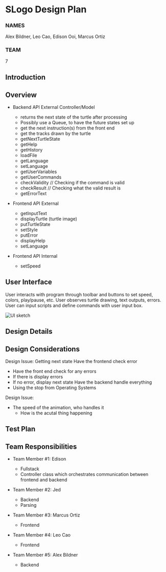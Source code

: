 # SLogo Design Plan
### NAMES
Alex Bildner, Leo Cao, Edison Ooi, Marcus Ortiz

### TEAM
7



## Introduction


## Overview
* Backend API External Controller/Model
    * returns the next state of the turtle after processing
    * Possibly use a Queue, to have the future states set up
    * get the next instruction(s) from the front end
    * get the tracks drawn by the turtle
    * getNextTurtleState
    * getHelp
    * getHistory
    * loadFile
    * getLanguage
    * setLanguage
    * getUserVariables
    * getUserCommands
    * checkValidity    // Checking if the command is valid
    * checkResult  // Checking what the valid result is
    * getErrorText

* Frontend API External
    * getInputText
    * displayTurtle (turtle image)
    * putTurtleState
    * setStyle
    * putError
    * displayHelp
    * setLanguage


* Frontend API Internal
    * setSpeed

## User Interface
User interacts with program through toolbar and buttons to set speed, colors, play/pause, etc.
User observes turtle drawing, text outputs, errors. User
can input scripts and define commands with user input box.

![UI sketch](ui.png "An initial UI")


## Design Details


## Design Considerations
Design Issue: Getting next state
Have the frontend check error 
* Have the front end check for any errors
* If there is display errors
* If no error, display next state
Have the backend handle everything
* Using the stop from Operating Systems

Design Issue:
* The speed of the animation, who handles it
    * How is the acutal thing happening


## Test Plan


## Team Responsibilities

 * Team Member #1: Edison
   * Fullstack
   * Controller class which orchestrates communication between frontend
   and backend

 * Team Member #2: Jed
   * Backend
   * Parsing

 * Team Member #3: Marcus Ortiz
   * Frontend

 * Team Member #4: Leo Cao
   * Frontend

 * Team Member #5: Alex Bildner
   * Backend
 


  

      
